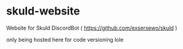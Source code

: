 # skuld-website
Website for Skuld DiscordBot ( https://github.com/exsersewo/skuld )

only being hosted here for code versioning lole
